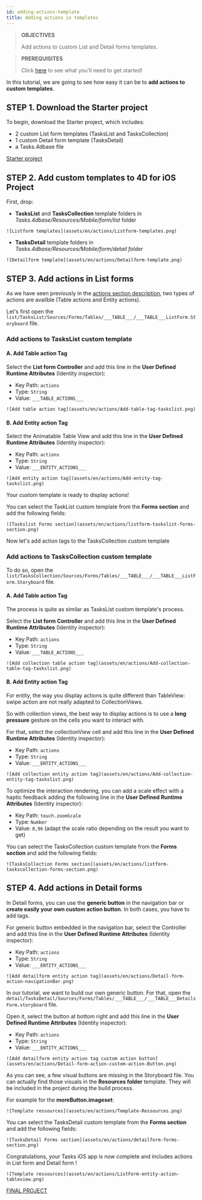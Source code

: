 ```yaml
---
id: adding-actions-template
title: Adding actions in templates
---
```


> **OBJECTIVES**
>
> Add actions to custom List and Detail forms templates.

> **PREREQUISITES**
>
> Click [here](prerequisites.html) to see what you'll need to get started!

In this tutorial, we are going to see how easy it can be to **add actions to custom templates**.

## STEP 1. Download the Starter project

To begin, download the Starter project, which includes:

* 2 custom List form templates (TasksList and TasksCollection)
* 1 custom Detail form template (TasksDetail)
* a Tasks.4dbase file

<div>
<a class="button button--primary"
href="https://github.com/4d-for-ios/tutorial-AddingActionToTemplates/archive/1dc5aecfbea62a9999d571cb1a956f1ef6983111.zip">Starter project</a>
</div>

## STEP 2. Add custom templates to 4D for iOS Project

First, drop:

* **TasksList** and **TasksCollection** template folders in *Tasks.4dbase/Resources/Mobile/form/list* folder 

```![Listform templates](assets/en/actions/Listform-templates.png)```

* **TasksDetail** template folders in *Tasks.4dbase/Resources/Mobile/form/detail folder*

```![Detailform template](assets/en/actions/Detailform-template.png)```

## STEP 3. Add actions in List forms

As we have seen previously in the [actions section description](actions.html), two types of actions are availble (Table actions and Entity actions). 

Let's first open the ```list/TasksList/Sources/Forms/Tables/___TABLE___/___TABLE___ListForm.Storyboard``` file.

### Add actions to TasksList custom template

#### A. Add Table action Tag

Select the **List form Controller** and add this line in the **User Defined Runtime Attributes** (Identity inspector):

* Key Path: ```actions```
* Type: ```String```
* Value: ```___TABLE_ACTIONS___```

```![Add table action tag](assets/en/actions/Add-table-tag-taskslist.png)```


#### B. Add Entity action Tag

Select the Animatable Table View and add this line in the **User Defined Runtime Attributes** (Identity inspector):

* Key Path: ```actions```
* Type: ```String```
* Value: ```___ENTITY_ACTIONS___```

```![Add entity action tag](assets/en/actions/Add-entity-tag-taskslist.png)```

Your custom template is ready to display actions! 

You can select the TaskList custom template from the **Forms section** and add the following fields:

```![Taskslist Forms section](assets/en/actions/listform-taskslist-forms-section.png)```

Now let's add action tags to the TasksCollection custom template

### Add actions to TasksCollection custom template

To do so, open the ```list/TasksCollection/Sources/Forms/Tables/___TABLE___/___TABLE___ListForm.Storyboard``` file.

#### A. Add Table action Tag

The process is quite as similar as TasksList custom template's process.

Select the **List form Controller** and add this line in the **User Defined Runtime Attributes** (Identity inspector):

* Key Path: ```actions```
* Type: ```String```
* Value: ```___TABLE_ACTIONS___```

```![Add collection table action tag](assets/en/actions/Add-collection-table-tag-taskslist.png)```

#### B. Add Entity action Tag

For entity, the way you display actions is quite different than TableView: swipe action are not really adapted to CollectionViews.

So with collection views, the best way to display actions is to use a **long pressure** gesture on the cells you want to interact with.

For that, select the collectionView cell and add this line in the **User Defined Runtime Attributes** (Identity inspector):

* Key Path: ```actions```
* Type: ```String```
* Value: ```___ENTITY_ACTIONS___```

```![Add collection entity action tag](assets/en/actions/Add-collection-entity-tag-taskslist.png)```

To optimize the interaction rendering, you can add a scale effect with a haptic feedback adding the following line in the **User Defined Runtime Attributes** (Identity inspector):

* Key Path: ```touch.zoomScale```
* Type: ```Number```
* Value: ```0,96``` (adapt the scale ratio depending on the result you want to get)

You can select the TasksCollection custom template from the **Forms section** and add the following fields:

```![TasksCollection Forms section](assets/en/actions/listform-taskscollection-forms-section.png)```


## STEP 4. Add actions in Detail forms
 
In Detail forms, you can use the **generic button** in the navigation bar or **create easily your own custom action button**. In both cases, you have to add tags.

For generic button embedded in the navigation bar, select the Controller and add this line in the **User Defined Runtime Attributes** (Identity inspector):

* Key Path: ```actions```
* Type: ```String```
* Value: ```___ENTITY_ACTIONS___```

```![Add detailform entity action tag](assets/en/actions/Detail-form-action-navigationBar.png)```

In our tutorial, we want to build our own generic button. For that, open the ```detail/TasksDetail/Sources/Forms/Tables/___TABLE___/___TABLE___DetailsForm.storyboard``` file.

Open it, select the button at bottom right and add this line in the **User Defined Runtime Attributes** (Identity inspector):

* Key Path: ```actions```
* Type: ```String```
* Value: ```___ENTITY_ACTIONS___```

```![Add detailform entity action tag custom action button](assets/en/actions/Detail-form-action-custom-action-Button.png)```

As you can see, a few visual buttons are missing in the Storyboard file. You can actually find those visuals in the  **Resources folder** template. They will be included in the project during the build process.

For example for the **moreButton.imageset**:

```![Template ressources](assets/en/actions/Template-Ressources.png)```

You can select the TasksDetail custom template from the **Forms section** and add the following fields:

```![TasksDetail Forms section](assets/en/actions/detailform-forms-section.png)```

Congratulations, your Tasks iOS app is now complete and includes actions in List form and Detail form !

```![Template ressources](assets/en/actions/ListForm-entity-action-tableview.png)```

<div style= {{ textAlign: "center", marginTop: "20px", marginBottom: "20px" }}>

<a className="button button--primary"
href="https://github.com/4d-for-ios/tutorial-AddingActionToTemplates/releases/latest/download/tutorial-AddingActionToTemplates.zip">FINAL PROJECT</a>

</div>

